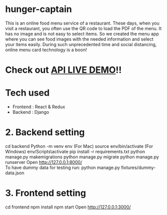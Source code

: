 # hunger-captain
  
This is an online food menu service of a restaurant. These days, when you visit a restaurant, you often use the QR code to load the PDF of the menu. It has no image and is not easy to select items. So we created the menu app where you can see food images with the needed information and select your items easily. During such unprecedented time and social distancing, online menu card technology is a boon!   
# Check out [API LIVE DEMO](https://hunger-captain-carey-backendpart.careyraesmiles.repl.co/)!!
# Tech used
* Frontend : React & Redux
* Backend : Django

# 2. Backend setting    
cd backend Python -m venv env (For Mac) source env/bin/activate (For Windows) env/Scripts\activate pip install -r requirements.txt python manage.py makemigrations python manage.py migrate python manage.py runserver
Open http://127.0.0.1:8000/   
To have dummy data for testing run:
python manage.py fixtures/dummy-data.json
# 3. Frontend setting   
cd frontend npm install npm start
Open http://127.0.0.1:3000/
